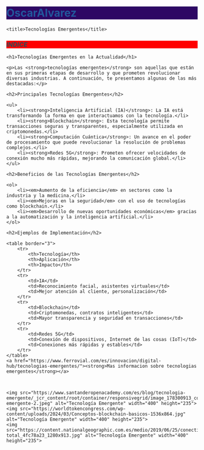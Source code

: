 # OscarAlvarez
<!DOCTYPE html>
<html lang="es">
<head>
   
    <title>Tecnologías Emergentes</title>
</head>
<style>
h1{
color:rgb(34,87,156);
font-style:serif;
background-color:rgb(45,7,100);
}
h2{
color:rgb(399,87,156);
font-style:serif;
background-color:rgb(78,77,100);
}
h3{
color:rgb(45,78,89);
font-style:italic;
background-color:red;}

</style>

<body>
<h3>INDICE</h3>


    <h1>Tecnologías Emergentes en la Actualidad</h1>

    <p>Las <strong>tecnologías emergentes</strong> son aquellas que están en sus primeras etapas de desarrollo y que prometen revolucionar diversas industrias. A continuación, te presentamos algunas de las más destacadas:</p>

    <h2>Principales Tecnologías Emergentes</h2>

    <ul>
        <li><strong>Inteligencia Artificial (IA)</strong>: La IA está transformando la forma en que interactuamos con la tecnología.</li>
        <li><strong>Blockchain</strong>: Esta tecnología permite transacciones seguras y transparentes, especialmente utilizada en criptomonedas.</li>
        <li><strong>Computación Cuántica</strong>: Un avance en el poder de procesamiento que puede revolucionar la resolución de problemas complejos.</li>
        <li><strong>Redes 5G</strong>: Prometen ofrecer velocidades de conexión mucho más rápidas, mejorando la comunicación global.</li>
    </ul>

    <h2>Beneficios de las Tecnologías Emergentes</h2>

    <ol>
        <li><em>Aumento de la eficiencia</em> en sectores como la industria y la medicina.</li>
        <li><em>Mejoras en la seguridad</em> con el uso de tecnologías como blockchain.</li>
        <li><em>Desarrollo de nuevas oportunidades económicas</em> gracias a la automatización y la inteligencia artificial.</li>
    </ol>

    <h2>Ejemplos de Implementación</h2>
    
    <table border="3">
        <tr>
            <th>Tecnología</th>
            <th>Aplicación</th>
            <th>Impacto</th>
        </tr>
        <tr>
            <td>IA</td>
            <td>Reconocimiento facial, asistentes virtuales</td>
            <td>Mejor atención al cliente, personalización</td>
        </tr>
        <tr>
            <td>Blockchain</td>
            <td>Criptomonedas, contratos inteligentes</td>
            <td>Mayor transparencia y seguridad en transacciones</td>
        </tr>
        <tr>
            <td>Redes 5G</td>
            <td>Conexión de dispositivos, Internet de las cosas (IoT)</td>
            <td>Conexiones más rápidas y estables</td>
        </tr>
    </table>
    <a href="https://www.ferrovial.com/es/innovacion/digital-hub/tecnologias-emergentes/"><strong>Mas informacion sobre tecnologias emergentes</strong></a>

    

    <img src="https://www.santanderopenacademy.com/es/blog/tecnologia-emergente/_jcr_content/root/container/responsivegrid/image_178300913_copy_1691785681.coreimg.jpeg/1685727559881/tecnologia-emergente-2.jpeg" alt="Tecnología Emergente" width="400" height="235">
    <img src="https://worldtokencongress.com/wp-content/uploads/2024/03/Conceptos-blockchain-basicos-1536x864.jpg" alt="Tecnología Emergente" width="400" height="235">
    <img src="https://content.nationalgeographic.com.es/medio/2019/06/25/conectividad-total_4fc78a23_1280x913.jpg" alt="Tecnología Emergente" width="400" height="235">
    

</body>
</html>
